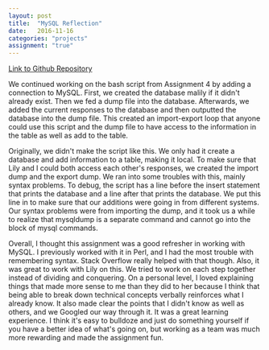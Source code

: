 ```yaml
---
layout: post
title:  "MySQL Reflection"
date:   2016-11-16
categories: "projects"
assignment: "true"
---
```

[Link to Github Repository](https://github.com/ldinkins/malily5)

We continued working on the bash script from Assignment 4 by adding a connection to MySQL. First, we created the database malily if it didn't already exist. Then we fed a dump file into the database. Afterwards, we added the current responses to the database and then outputted the database into the dump file. This created an import-export loop that anyone could use this script and the dump file to have access to the information in the table as well as add to the table.

Originally, we didn't make the script like this. We only had it create a database and add information to a table, making it local. To make sure that Lily and I could both access each other's responses, we created the import dump and the export dump. We ran into some troubles with this, mainly syntax problems. To debug, the script has a line before the insert statement that prints the database and a line after that prints the database. We put this line in to make sure that our additions were going in from different systems. Our syntax problems were from importing the dump, and it took us a while to realize that mysqldump is a separate command and cannot go into the block of mysql commands.

Overall, I thought this assignment was a good refresher in working with MySQL. I previously worked with it in Perl, and I had the most trouble with remembering syntax. Stack Overflow really helped with that though. Also, it was great to work with Lily on this. We tried to work on each step together instead of dividing and conquering. On a personal level, I loved explaining things that made more sense to me than they did to her because I think that being able to break down technical concepts verbally reinforces what I already know. It also made clear the points that I didn't know as well as others, and we Googled our way through it. It was a great learning experience. I think it's easy to bulldoze and just do something yourself if you have a better idea of what's going on, but working as a team was much more rewarding and made the assignment fun.